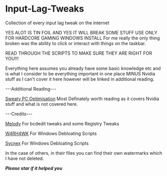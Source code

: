 # Input-Lag-Tweaks
Collection of every input lag tweak on the internet

YES ALOT IS TIN FOIL AND YES IT WILL BREAK SOME STUFF USE ONLY FOR HARDCORE GAMING WINDOWS INSTALL
For me really the only thing broken was the ability to click or interact with things on the taskbar.

READ THROUGH THE SCRIPTS TO MAKE SURE THEY ARE RIGHT FOR YOU!!!

Everything here assumes you already have some basic knowledge etc and is what I consider to be everything important in one place MINUS Nvidia stuff as I can't cover it here however will be linked in additional reading.


---Additional Reading---

[Sweaty PC Optimisation](https://docs.google.com/document/d/1ILugrwtHfmisYzI1MdCOhSzBPuLJPi5D7xYJgQ4sxDM/edit) Most Definately worth reading as it covers Nvidia stuff and what is not covered here.

---Credits---

[Melody](https://sites.google.com/view/melodystweaks/home) For bcdedit tweaks and some Registry Tweaks

[W4RH4WK](https://github.com/W4RH4WK) For Windows Debloating Scripts

[Sycnex](https://github.com/Sycnex) For Windows Debloating Scripts

In the case of others, in their files you can find their own watermarks which I have not deleted.



***Please star if it helped you***
